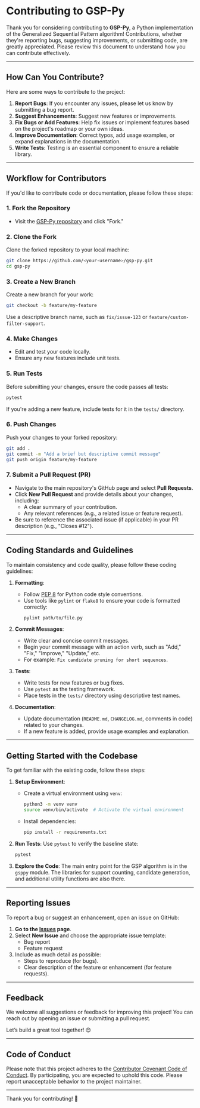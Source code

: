 # Contributing to GSP-Py

Thank you for considering contributing to **GSP-Py**, a Python implementation of the Generalized Sequential Pattern algorithm! Contributions, whether they're reporting bugs, suggesting improvements, or submitting code, are greatly appreciated. Please review this document to understand how you can contribute effectively.

---

## How Can You Contribute?

Here are some ways to contribute to the project:
1. **Report Bugs**: If you encounter any issues, please let us know by submitting a bug report.
2. **Suggest Enhancements**: Suggest new features or improvements.
3. **Fix Bugs or Add Features**: Help fix issues or implement features based on the project's roadmap or your own ideas.
4. **Improve Documentation**: Correct typos, add usage examples, or expand explanations in the documentation.
5. **Write Tests**: Testing is an essential component to ensure a reliable library.

---

## Workflow for Contributors

If you'd like to contribute code or documentation, please follow these steps:

### **1. Fork the Repository**
- Visit the [GSP-Py repository](https://github.com/jacksonpradolima/gsp-py) and click "Fork."

### **2. Clone the Fork**
Clone the forked repository to your local machine:
```bash
git clone https://github.com/<your-username>/gsp-py.git
cd gsp-py
```

### **3. Create a New Branch**
Create a new branch for your work:
```bash
git checkout -b feature/my-feature
```
Use a descriptive branch name, such as `fix/issue-123` or `feature/custom-filter-support`.

### **4. Make Changes**
- Edit and test your code locally.
- Ensure any new features include unit tests.

### **5. Run Tests**
Before submitting your changes, ensure the code passes all tests:
```bash
pytest
```

If you're adding a new feature, include tests for it in the `tests/` directory.

### **6. Push Changes**
Push your changes to your forked repository:
```bash
git add .
git commit -m "Add a brief but descriptive commit message"
git push origin feature/my-feature
```

### **7. Submit a Pull Request (PR)**
- Navigate to the main repository's GitHub page and select **Pull Requests**.
- Click **New Pull Request** and provide details about your changes, including:
  - A clear summary of your contribution.
  - Any relevant references (e.g., a related issue or feature request).
- Be sure to reference the associated issue (if applicable) in your PR description (e.g., "Closes #12").

---

## Coding Standards and Guidelines

To maintain consistency and code quality, please follow these coding guidelines:

1. **Formatting**:
   - Follow [PEP 8](https://peps.python.org/pep-0008/) for Python code style conventions.
   - Use tools like `pylint` or `flake8` to ensure your code is formatted correctly:
     ```bash
     pylint path/to/file.py
     ```

2. **Commit Messages**:
   - Write clear and concise commit messages.
   - Begin your commit message with an action verb, such as "Add," "Fix," "Improve," "Update," etc.
   - For example: `Fix candidate pruning for short sequences`.

3. **Tests**:
   - Write tests for new features or bug fixes.
   - Use `pytest` as the testing framework.
   - Place tests in the `tests/` directory using descriptive test names.

4. **Documentation**:
   - Update documentation (`README.md`, `CHANGELOG.md`, comments in code) related to your changes.
   - If a new feature is added, provide usage examples and explanation.

---

## Getting Started with the Codebase

To get familiar with the existing code, follow these steps:

1. **Setup Environment**:
   - Create a virtual environment using `venv`:
     ```bash
     python3 -m venv venv
     source venv/bin/activate  # Activate the virtual environment
     ```

   - Install dependencies:
     ```bash
     pip install -r requirements.txt
     ```

2. **Run Tests**:
   Use `pytest` to verify the baseline state:
   ```bash
   pytest
   ```

3. **Explore the Code**:
   The main entry point for the GSP algorithm is in the `gsppy` module. The libraries for support counting, candidate generation, and additional utility functions are also there.

---

## Reporting Issues

To report a bug or suggest an enhancement, open an issue on GitHub:

1. **Go to the [Issues](https://github.com/jacksonpradolima/gsp-py/issues) page**.
2. Select **New Issue** and choose the appropriate issue template:
   - Bug report
   - Feature request
3. Include as much detail as possible:
   - Steps to reproduce (for bugs).
   - Clear description of the feature or enhancement (for feature requests).

---

## Feedback

We welcome all suggestions or feedback for improving this project! You can reach out by opening an issue or submitting a pull request.

Let’s build a great tool together! 😊

---

## Code of Conduct

Please note that this project adheres to the [Contributor Covenant Code of Conduct](https://www.contributor-covenant.org/version/2/1/code_of_conduct/). By participating, you are expected to uphold this code. Please report unacceptable behavior to the project maintainer.

---

Thank you for contributing! 🙌
